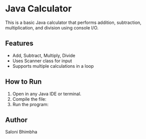 # Java Calculator

This is a basic Java calculator that performs addition, subtraction, multiplication, and division using console I/O.

## Features
- Add, Subtract, Multiply, Divide
- Uses Scanner class for input
- Supports multiple calculations in a loop

## How to Run
1. Open in any Java IDE or terminal.
2. Compile the file:
3. Run the program:

## Author
Saloni Bhimbha
